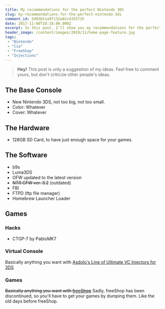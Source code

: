 ```yaml
---
title: My recommendations for the perfect Nintendo 3DS
slug: my-recommendations-for-the-perfect-nintendo-3ds
comment_id: 5d93b51a97132a02c4355735
date: 2017-11-08T18:18:00.000Z
excerpt: In this post, I'll show you my recommendations for the perfect unmodified Nintendo 3DS.
header_image: /content/images/2019/11/home-page-feature.jpg
tags: 
 - "Nintendo"
 - "Cia"
 - "FreeShop"
 - "Injections"
---
```


<blockquote><strong>Hey!</strong> This post is only a suggestion of my ideas. Feel free to comment yours, but don't criticize other people's ideas.</blockquote><h2 id="the-base-console">The Base Console</h2><ul><li>New Nintendo 3DS, not too big, not too small.</li><li>Color: Whatever</li><li>Cover: Whatever</li></ul><h2 id="the-hardware">The Hardware</h2><ul><li>128GB SD Card, to have just enough space for your games.</li></ul><h2 id="the-software">The Software</h2><ul><li>b9s</li><li>Luma3DS</li><li>OFW updated to the latest version</li><li><s>NTR CFW ver. 3.2</s> (outdated)</li><li>FBI</li><li>FTPD (ftp file manager)</li><li>Homebrew Launcher Loader</li></ul><h2 id="games">Games</h2><h3 id="hacks">Hacks</h3><ul><li>CTGP-7 by PabloMK7</li></ul><h3 id="virtual-console">Virtual Console</h3><p>Basically anything you want with <a href="https://www.google.com/search?q=asdolo%27s+vc+injection+site:gbatemp.net&amp;sa=X&amp;ved=0ahUKEwjakqH416_XAhWLWhoKHW0kDmgQrQIIMygEMAA&amp;biw=1680&amp;bih=819" rel="nofollow">Asdolo's Line of Ultimate VC Injectors for 3DS</a></p><h3 id="games-1">Games</h3><p><s>Basically anything you want with <a href="https://freeshop.pw/" rel="nofollow">freeShop</a></s> Sadly, freeShop has been discontinued, so you'll have to get your games by dumping them. Like the old days before freeShop.</p>